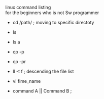 

linux command listing  
for the beginners who is not Sw programmer 


* cd /path/ ; moving to specific directoty 
* ls
* ls a 
* cp -p 
* cp -pr 
* ll -t f ; descending the file list 
* vi fime_name

* command A || Command B ; 
